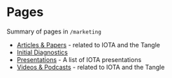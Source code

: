 <!-- TITLE: Marketing -->
<!-- SUBTITLE: IOTA marketing -->
# Pages
Summary of pages in `/marketing`
* [Articles & Papers](/marketing/articles-papers) - related to IOTA and the Tangle
* [Initial Diagnostics](/marketing/initial-diagnostics)
* [Presentations](/marketing/presentations) - A list of IOTA presentations
* [Videos & Podcasts](/marketing/videos-podcasts) - related to IOTA and the Tangle